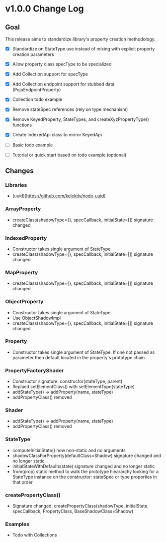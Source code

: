 # v1.0.0 Change Log

## Goal

This release aims to standardize library's property creation methodology.

* [x] Standardize on StateType use instead of mixing with explicit property creation parameters
* [x] Allow property class specType to be specialized
* [x] Add Collection support for specType
* [x] Add Collection endpoint support for stubbed data (PojoEndpointProperty)
* [x] Collection todo example
* [x] Remove stateSpec references (rely on type mechanism)
* [x] Remove KeyedProperty, StateTypes, and createXyzPropertyType() functions
* [x] Create IndexedApi class to mirror KeyedApi
* [ ] Basic todo example
* [ ] Tutorial or quick start based on todo example (optional)


## Changes


### Libraries

* (uuid)[https://github.com/kelektiv/node-uuid]


### ArrayProperty

* createClass(shadowType={}, specCallback, initialState=[]) signature changed


### IndexedProperty

* Constructor takes single argument of StateType
* createClass(shadowType={}, specCallback, initialState=[]) signature changed


### MapProperty

* createClass(shadowType={}, specCallback, initialState=[]) signature changed


### ObjectProperty

* Constructor takes single argument of StateType
* Use ObjectShadowImpl
* createClass(shadowType={}, specCallback, initialState=[]) signature changed


### Property

* Constructor takes single argument of StateType. If one not passed as parameter then default located in the property's prototype chain.


### PropertyFactoryShader

* Constructor signature: constructor(stateType, parent)
* Replaed setElementClass() with setElementType(stateType)
* addStateType() -> addProperty(name, stateType)
* addPropertyClass() removed


### Shader

* addStateType() -> addProperty(name, stateType)
* addPropertyClass() removed


### StateType

* computeInitialState() now non-static and no arguments
* shadowClassForProperty(defaultClass=Shadow) signature changed and no longer static
* initialStateWithDefaults(state) signature changed and no longer static
* from(prop) static method to walk the prototype hieararchy looking for a StateType instance on the constructor: stateSpec or type properties in that order


### createPropertyClass()

* Signature changed: createPropertyClass(shadowType, initialState, specCallback, PropertyClass, BaseShadowClass=Shadow)


### Examples

* Todo with Collections



